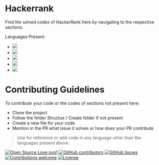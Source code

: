 # Hackerrank
Find the solved codes of HackerRank here by navigating to the respective sections.

Languages Present:
- <img src="https://img.shields.io/badge/python%20-%2314354C.svg?&style=for-the-badge&logo=python&logoColor=white"/>
- <img src="https://img.shields.io/badge/java-%23ED8B00.svg?&style=for-the-badge&logo=java&logoColor=white"/>
- <img src="https://img.shields.io/badge/javascript%20-%23323330.svg?&style=for-the-badge&logo=javascript&logoColor=%23F7DF1E"/>
- <img src="https://img.shields.io/badge/c++%20-%2300599C.svg?&style=for-the-badge&logo=c%2B%2B&ogoColor=white"/>
- <img src="https://img.shields.io/badge/c%20-%2300599C.svg?&style=for-the-badge&logo=c&logoColor=white"/>

# Contributing Guidelines
To contribute your code or the codes of sections not present here:
- Clone the project
- Follow the folder Structue / Create folder if not present
- Create a new file for your code
- Mention in the PR what issue it solves or how does your PR contribute

> Use for reference or add code in any language other than the languages present above.

[![Open Source Love svg1](https://badges.frapsoft.com/os/v1/open-source.svg?v=103)](https://github.com/Arejay23/)
[![GitHub contributors](https://img.shields.io/github/contributors/Arejay23/Hackerrank.svg)](https://github.com/Arejay23/Hackerrank/contributors/)
[![GitHub Issues](https://img.shields.io/github/issues/Arejay23/Hackerrank.svg)](https://github.com/Arejay23/Hackerrank/issues)
[![Contributions welcome](https://img.shields.io/badge/contributions-welcome-orange.svg)](https://github.com/Arejay23/Hackerrank)
[![License](https://img.shields.io/badge/license-MIT-blue.svg)](https://opensource.org/licenses/MIT) 
